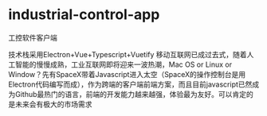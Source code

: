 # industrial-control-app
工控软件客户端

技术栈采用Electron+Vue+Typescript+Vuetify
移动互联网已成过去式，随着人工智能的慢慢成熟，工业互联网即将迎来一波热潮，Mac OS or Linux or Window？先有SpaceX带着Javascript进入太空（SpaceX的操作控制台是用Electron代码编写而成），作为跨端的客户端前端方案，而且目前javascript已然成为Github最热门的语言，前端的开发能力越来越强，体验最为友好。可以肯定的是未来会有极大的市场需求
